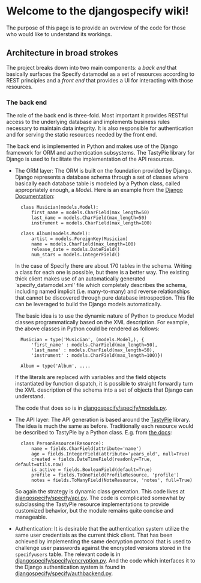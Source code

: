 # Welcome to the djangospecify wiki!

The purpose of this page is to provide an overview of the code for those who would like to understand its workings.

## Architecture in broad strokes

The project breaks down into two main components: a _back end_ that basically surfaces the Specify datamodel as a set of resources according to REST principles and a _front end_ that provides a UI for interacting with those resources.

### The back end

The role of the back end is three-fold. Most important it provides RESTful access to the underlying database and implements business rules necessary to maintain data integrity. It is also responsible for authentication and for serving the static resources needed by the front end.

The back end is implemented in Python and makes use of the Django framework for ORM and authentication subsystems. The TastyPie library for Django is used to facilitate the implementation of the API resources.

* The ORM layer:
    The ORM is built on the foundation provided by Django. Django represents a database schema through a set of classes where basically each database table is modeled by a Python class, called appropriately enough, a _Model_. Here is an example from the [Django Documentation](https://docs.djangoproject.com/en/1.3/topics/db/models/):

        class Musician(models.Model):
            first_name = models.CharField(max_length=50)
            last_name = models.CharField(max_length=50)
            instrument = models.CharField(max_length=100)

        class Album(models.Model):
            artist = models.ForeignKey(Musician)
            name = models.CharField(max_length=100)
            release_date = models.DateField()
            num_stars = models.IntegerField()

    In the case of Specify there are about 170 tables in the schema. Writing a class for each one is possible, but there is a better way. The existing thick client makes use of an automatically generated `specify_datamodel.xml' file which completely describes the schema, including named implicit (i.e. many-to-many) and reverse relationships that cannot be discovered through pure database introspection. This file can be leveraged to build the Django models automatically.

    The basic idea is to use the dynamic nature of Python to produce Model classes programmatically based on the XML description. For example, the above classes in Python could be rendered as follows:

        Musician = type('Musician', (models.Model,), {
            'first_name' : models.CharField(max_length=50),
            'last_name' : models.CharField(max_length=50),
            'instrument' : models.CharField(max_length=100)})

        Album = type('Album', ....

    If the literals are replaced with variables and the field objects instantiated by function dispatch, it is possible to straight forwardly turn the XML description of the schema into a set of objects that Django can understand.

    The code that does so is in [djangospecify/specify/models.py](https://github.com/benanhalt/djangospecify/blob/master/specify/models.py).

* The API layer:
    The API generation is based around the [TastyPie](https://github.com/toastdriven/django-tastypie) library. The idea is much the same as before. Traditionally each resource would be described to TastyPie by a Python class. E.g. from [the docs](http://django-tastypie.readthedocs.org/en/latest/fields.html):

        class PersonResource(Resource):
            name = fields.CharField(attribute='name')
            age = fields.IntegerField(attribute='years_old', null=True)
            created = fields.DateTimeField(readonly=True, default=utils.now)
            is_active = fields.BooleanField(default=True)
            profile = fields.ToOneField(ProfileResource, 'profile')
            notes = fields.ToManyField(NoteResource, 'notes', full=True)

    So again the strategy is dynamic class generation. This code lives at [djangospecify/specify/api.py](https://github.com/benanhalt/djangospecify/blob/master/specify/api.py). The code is complicated somewhat by subclassing the TastyPie resource implementations to provide customized behavior, but the module remains quite concise and manageable.

* Authentication:
     It is desirable that the authentication system utilize the same user credentials as the current thick client. That has been achieved by implementing the same decryption protocol that is used to challenge user passwords against the encrypted versions stored in the `specifyusers` table. The relevant code is in [djangospecify/specify/encryption.py](https://github.com/benanhalt/djangospecify/blob/master/specify/encryption.py). And the code which interfaces it to the Django authentication system is found in [djangospecify/specify/authbackend.py](https://github.com/benanhalt/djangospecify/blob/master/specify/authbackend.py).